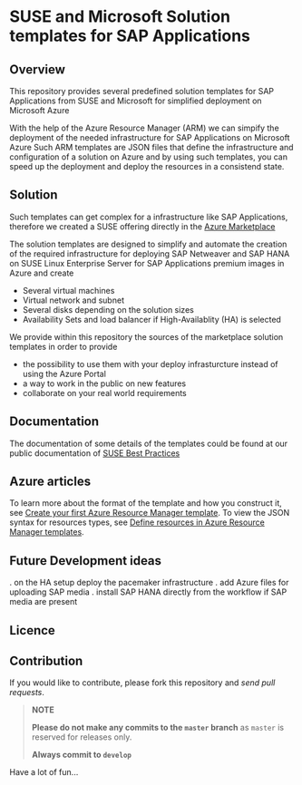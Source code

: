 # SUSE and Microsoft Solution templates for SAP Applications

## Overview
This repository provides several predefined solution templates for SAP Applications from SUSE and Microsoft for simplified deployment on Microsoft Azure

With the help of the Azure Resource Manager (ARM) we can simpify the deployment of the needed infrastructure for SAP Applications on Microsoft Azure
Such ARM templates are JSON files that define the infrastructure and configuration of a solution on Azure and by using such templates, you can speed up the deployment and deploy the resources in a consistend state.

## Solution
Such templates can get complex for a infrastructure like SAP Applications, therefore we created a SUSE offering directly in the [Azure Marketplace](https://azuremarketplace.microsoft.com/en-us/marketplace/apps/suse.suse-sap-infra?tab=Overview)

The solution templates are designed to simplify and automate the creation of the required infrastructure for deploying SAP Netweaver 
and SAP HANA on SUSE Linux Enterprise Server for SAP Applications premium images in Azure and create 
* Several virtual machines
* Virtual network and subnet
* Several disks depending on the solution sizes
* Availability Sets and load balancer if High-Availablity (HA) is selected

We provide within this repository the sources of the marketplace solution templates in order to provide
* the possibility to use them with your deploy infrasturcture instead of using the Azure Portal
* a way to work in the public on new features
* collaborate on your real world requirements

## Documentation
The documentation of some details of the templates could be found at our public documentation of [SUSE Best Practices](https://www.suse.com/documentation/suse-best-practices/sbp-sap-msazure-solution-templates/data/sbp-sap-msazure-solution-templates.html)

## Azure articles 
To learn more about the format of the template and how you construct it, see 
[Create your first Azure Resource Manager template](https://docs.microsoft.com/en-us/azure/azure-resource-manager/resource-manager-create-first-template). 
To view the JSON syntax for resources types, see [Define resources in Azure Resource Manager templates](https://docs.microsoft.com/en-us/azure/templates/).

## Future Development ideas
. on the HA setup deploy the pacemaker infrastructure 
. add Azure files for uploading SAP media
. install SAP HANA directly from the workflow if SAP media are present

## Licence

## Contribution 
If you would like to contribute, please fork this repository and *send pull requests*. 

>**NOTE**
>
>**Please do not make any commits to the `master` branch** as `master` is reserved for releases only. 
>
> **Always commit to `develop`**

Have a lot of fun...


